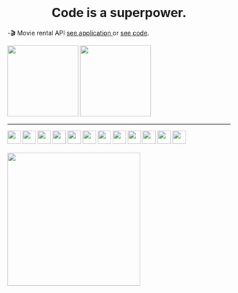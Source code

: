 <br/> 
  <h1 align="center" >Code is a superpower.</h1>

<!--     <img  height="180em"  src="http://pa1.narvii.com/6729/c90197d964d2107f7a57186687986dfd9f34f7c3_00.gif"> -->


 -🎬 Movie rental API [ see application ](https://movie-on.netlify.app/) or [see code](https://github.com/Layssaa/movie-on).



  <div display="flex" justify-content="space-evenly">
    <img height="160em" src="https://github-readme-stats.vercel.app/api?username=layssaa&show_icons=true&theme=material-palenight&include_all_commits=true&count_private=true&title_color=F0D0FF&"/>
    <img height="160em" src="https://github-readme-stats.vercel.app/api/top-langs/?username=layssaa&layout=compact&langs_count=7&theme=material-palenight&title_color=F0D0FF&"/>
  </div>
  
  <hr/>
  
  <div >
  <img width="30px" src="https://cdn.jsdelivr.net/gh/devicons/devicon/icons/javascript/javascript-plain.svg" />
  <img width="30px" src="https://cdn.jsdelivr.net/gh/devicons/devicon/icons/css3/css3-original.svg" />
  <img width="30px" src="https://cdn.jsdelivr.net/gh/devicons/devicon/icons/html5/html5-original.svg" />
  <img width="30px" src="https://cdn.jsdelivr.net/gh/devicons/devicon/icons/typescript/typescript-original.svg" />
  <img  width="30px" src="https://cdn.jsdelivr.net/gh/devicons/devicon/icons/jquery/jquery-original.svg" />
  <img width="30px" src="https://cdn.jsdelivr.net/gh/devicons/devicon/icons/react/react-original.svg" />
  <img  width="30px" src="https://cdn.jsdelivr.net/gh/devicons/devicon/icons/nodejs/nodejs-original.svg" />
  <img  width="30px" src="https://cdn.jsdelivr.net/gh/devicons/devicon/icons/nginx/nginx-original.svg" />
  <img  width="30px" src="https://cdn.jsdelivr.net/gh/devicons/devicon/icons/ubuntu/ubuntu-plain.svg" />
  <img  width="30px" src="https://cdn.jsdelivr.net/gh/devicons/devicon/icons/webpack/webpack-plain.svg" />
  <img width="30px" src="https://cdn.jsdelivr.net/gh/devicons/devicon/icons/postgresql/postgresql-original.svg" />
  <img width="30px" src="https://cdn.jsdelivr.net/gh/devicons/devicon/icons/mongodb/mongodb-original.svg" />
  
  </div>

  

<!--   ![Snake animation](https://github.com/Layssaa/Layssaa/blob/output/github-contribution-grid-snake.svg) -->
  <br/>
  
<!--    <img  height="220vw"  src="https://miro.medium.com/max/1200/1*tIfSBv00rHWtBHKKp3QOXg.gif"> -->
<img height="300vw" src="https://thumbs.gfycat.com/FemaleLimitedEland-size_restricted.gif" />

